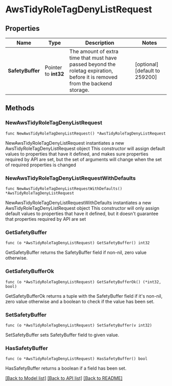 # AwsTidyRoleTagDenyListRequest


## Properties

Name | Type | Description | Notes
------------ | ------------- | ------------- | -------------
**SafetyBuffer** | Pointer to **int32** | The amount of extra time that must have passed beyond the roletag expiration, before it is removed from the backend storage. | [optional] [default to 259200]



## Methods


### NewAwsTidyRoleTagDenyListRequest

`func NewAwsTidyRoleTagDenyListRequest() *AwsTidyRoleTagDenyListRequest`

NewAwsTidyRoleTagDenyListRequest instantiates a new AwsTidyRoleTagDenyListRequest object
This constructor will assign default values to properties that have it defined,
and makes sure properties required by API are set, but the set of arguments
will change when the set of required properties is changed

### NewAwsTidyRoleTagDenyListRequestWithDefaults

`func NewAwsTidyRoleTagDenyListRequestWithDefaults() *AwsTidyRoleTagDenyListRequest`

NewAwsTidyRoleTagDenyListRequestWithDefaults instantiates a new AwsTidyRoleTagDenyListRequest object
This constructor will only assign default values to properties that have it defined,
but it doesn't guarantee that properties required by API are set


### GetSafetyBuffer

`func (o *AwsTidyRoleTagDenyListRequest) GetSafetyBuffer() int32`

GetSafetyBuffer returns the SafetyBuffer field if non-nil, zero value otherwise.

### GetSafetyBufferOk

`func (o *AwsTidyRoleTagDenyListRequest) GetSafetyBufferOk() (*int32, bool)`

GetSafetyBufferOk returns a tuple with the SafetyBuffer field if it's non-nil, zero value otherwise
and a boolean to check if the value has been set.

### SetSafetyBuffer

`func (o *AwsTidyRoleTagDenyListRequest) SetSafetyBuffer(v int32)`

SetSafetyBuffer sets SafetyBuffer field to given value.


### HasSafetyBuffer

`func (o *AwsTidyRoleTagDenyListRequest) HasSafetyBuffer() bool`

HasSafetyBuffer returns a boolean if a field has been set.









[[Back to Model list]](../README.md#documentation-for-models) [[Back to API list]](../README.md#documentation-for-api-endpoints) [[Back to README]](../README.md)



